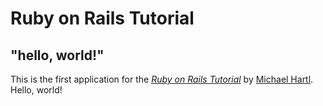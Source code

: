 # Ruby on Rails Tutorial

## "hello, world!"

This is the first application for the
[_Ruby on Rails Tutorial_](http://www.railstutorial.org/)
by [Michael Hartl](http://www.michaelhartl.com/). Hello, world!
